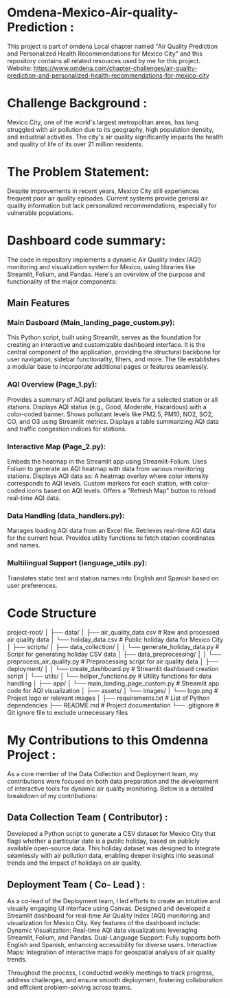 # Omdena-Mexico-Air-quality-Prediction :
This project is part of omdena Local chapter named "Air Quality Prediction and Personalized Health Recommendations for Mexico City" and this repository contains all related resources used by me for this project.  Website: https://www.omdena.com/chapter-challenges/air-quality-prediction-and-personalized-health-recommendations-for-mexico-city

# Challenge Background :
Mexico City, one of the world's largest metropolitan areas, has long struggled with air pollution due to its geography, high population density, and industrial activities. The city's air quality significantly impacts the health and quality of life of its over 21 million residents.

# The Problem Statement:
Despite improvements in recent years, Mexico City still experiences frequent poor air quality episodes. Current systems provide general air quality information but lack personalized recommendations, especially for vulnerable populations.

# Dashboard code summary:

The code in repository implements a dynamic Air Quality Index (AQI) monitoring and visualization system for Mexico, using libraries like Streamlit, Folium, and Pandas. 
Here's an overview of the purpose and functionality of the major components:

## Main Features

### Main Dasboard (Main_landing_page_custom.py):

This Python script, built using Streamlit, serves as the foundation for creating an interactive and customizable dashboard interface. 
It is the central component of the application, providing the structural backbone for user navigation, 
sidebar functionality, filters, and more. 
The file establishes a modular base to incorporate additional pages or features seamlessly.

### AQI Overview (Page_1.py):

Provides a summary of AQI and pollutant levels for a selected station or all stations.
Displays AQI status (e.g., Good, Moderate, Hazardous) with a color-coded banner.
Shows pollutant levels like PM2.5, PM10, NO2, SO2, CO, and O3 using Streamlit metrics.
Displays a table summarizing AQI data and traffic congestion indices for stations.

### Interactive Map (Page_2.py):

Embeds the heatmap in the Streamlit app using Streamlit-Folium.
Uses Folium to generate an AQI heatmap with data from various monitoring stations.
Displays AQI data as:
A heatmap overlay where color intensity corresponds to AQI levels.
Custom markers for each station, with color-coded icons based on AQI levels.
Offers a "Refresh Map" button to reload real-time AQI data.

### Data Handling (data_handlers.py):

Manages loading AQI data from an Excel file.
Retrieves real-time AQI data for the current hour.
Provides utility functions to fetch station coordinates and names.

### Multilingual Support (language_utils.py):

Translates static text and station names into English and Spanish based on user preferences.

# Code Structure

project-root/
│
├── data/
│   ├── air_quality_data.csv        # Raw and processed air quality data
│   └── holiday_data.csv           # Public holiday data for Mexico City
│
├── scripts/
│   ├── data_collection/
│   │   └── generate_holiday_data.py  # Script for generating holiday CSV data
│   ├── data_preprocessing/
│   │   └── preprocess_air_quality.py # Preprocessing script for air quality data
│   ├── deployment/
│   │   └── create_dashboard.py      # Streamlit dashboard creation script
│   └── utils/
│       └── helper_functions.py      # Utility functions for data handling
│
├── app/
│   └── main_landing_page_custom.py   # Streamlit app code for AQI visualization
│
├── assets/
│   └── images/
│       └── logo.png                 # Project logo or relevant images
│
├── requirements.txt                 # List of Python dependencies
├── README.md                        # Project documentation
└── .gitignore                       # Git ignore file to exclude unnecessary files


# My Contributions to this Omdenna Project :
As a core member of the Data Collection and Deployment team, my contributions were focused on both data preparation and the development of interactive tools for dynamic air quality monitoring. Below is a detailed breakdown of my contributions:

## Data Collection Team ( Contributor) :

Developed a Python script to generate a CSV dataset for Mexico City that flags whether a particular date is a public holiday, based on publicly available open-source data.
This holiday dataset was designed to integrate seamlessly with air pollution data, enabling deeper insights into seasonal trends and the impact of holidays on air quality.

## Deployment Team ( Co- Lead ) :

As a co-lead of the Deployment team, I led efforts to create an intuitive and visually engaging UI interface using Canvas.
Designed and developed a Streamlit dashboard for real-time Air Quality Index (AQI) monitoring and visualization for Mexico City. Key features of the dashboard include:
Dynamic Visualization: Real-time AQI data visualizations leveraging Streamlit, Folium, and Pandas.
Dual-Language Support: Fully supports both English and Spanish, enhancing accessibility for diverse users.
Interactive Maps: Integration of interactive maps for geospatial analysis of air quality trends.

Throughout the process, I conducted weekly meetings to track progress, address challenges, and ensure smooth deployment, fostering collaboration and efficient problem-solving across teams.
